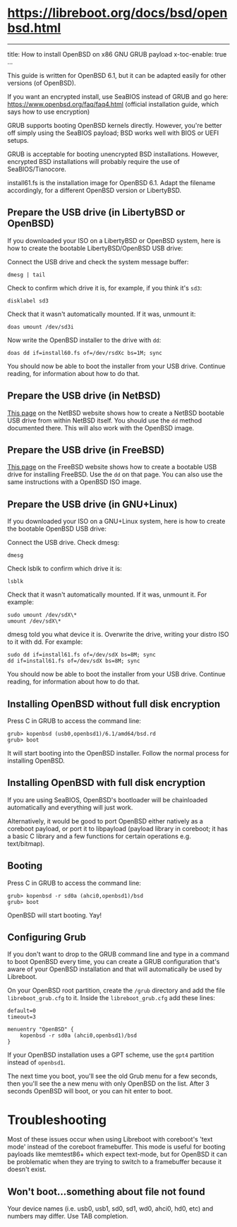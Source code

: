 # https://libreboot.org/docs/bsd/openbsd.html

---
title: How to install OpenBSD on x86 GNU GRUB payload
x-toc-enable: true
...

This guide is written for OpenBSD 6.1, but it can be adapted easily for other
versions (of OpenBSD).

If you want an encrypted install, use SeaBIOS instead of GRUB and go here:
<https://www.openbsd.org/faq/faq4.html> (official installation guide, which
says how to use encryption)

GRUB supports booting OpenBSD kernels directly. However, you're better off
simply using the SeaBIOS payload; BSD works well with BIOS or UEFI setups.

GRUB is acceptable for booting unencrypted BSD installations. However,
encrypted BSD installations will probably require the use of SeaBIOS/Tianocore.

install61.fs is the installation image for OpenBSD 6.1. Adapt the
filename accordingly, for a different OpenBSD version or LibertyBSD.

Prepare the USB drive (in LibertyBSD or OpenBSD)
------------------------------------------------

If you downloaded your ISO on a LibertyBSD or OpenBSD system, here is
how to create the bootable LibertyBSD/OpenBSD USB drive:

Connect the USB drive and check the system message buffer:

    dmesg | tail

Check to confirm which drive it is, for example, if you think it's `sd3`:

    disklabel sd3

Check that it wasn't automatically mounted. If it was, unmount it:

    doas umount /dev/sd3i

Now write the OpenBSD installer to the drive with `dd`:

    doas dd if=install60.fs of=/dev/rsdXc bs=1M; sync

You should now be able to boot the installer from your USB drive.
Continue reading, for information about how to do that.

Prepare the USB drive (in NetBSD)
---------------------------------

[This
page](https://wiki.netbsd.org/tutorials/how_to_install_netbsd_from_an_usb_memory_stick/)
on the NetBSD website shows how to create a NetBSD bootable USB drive
from within NetBSD itself. You should use the `dd` method documented
there. This will also work with the OpenBSD image.

Prepare the USB drive (in FreeBSD)
----------------------------------

[This page](https://www.freebsd.org/doc/handbook/bsdinstall-pre.md) on
the FreeBSD website shows how to create a bootable USB drive for
installing FreeBSD. Use the `dd` on that page. You can also use the same
instructions with a OpenBSD ISO image.

Prepare the USB drive (in GNU+Linux)
------------------------------------

If you downloaded your ISO on a GNU+Linux system, here is how to create
the bootable OpenBSD USB drive:

Connect the USB drive. Check dmesg:

    dmesg

Check lsblk to confirm which drive it is:

    lsblk

Check that it wasn't automatically mounted. If it was, unmount it. For
example:

    sudo umount /dev/sdX\*
    umount /dev/sdX\*

dmesg told you what device it is. Overwrite the drive, writing your
distro ISO to it with dd. For example:

    sudo dd if=install61.fs of=/dev/sdX bs=8M; sync
    dd if=install61.fs of=/dev/sdX bs=8M; sync

You should now be able to boot the installer from your USB drive.
Continue reading, for information about how to do that.

Installing OpenBSD without full disk encryption
-----------------------------------------------

Press C in GRUB to access the command line:

    grub> kopenbsd (usb0,openbsd1)/6.1/amd64/bsd.rd
    grub> boot

It will start booting into the OpenBSD installer. Follow the normal
process for installing OpenBSD.

Installing OpenBSD with full disk encryption
--------------------------------------------

If you are using SeaBIOS, OpenBSD's bootloader will be
chainloaded automatically and everything will just work.

Alternatively, it would be good to port OpenBSD either natively as a
coreboot payload, or port it to libpayload (payload library in coreboot;
it has a basic C library and a few functions for certain operations e.g.
text/bitmap).

Booting
-------

Press C in GRUB to access the command line:

    grub> kopenbsd -r sd0a (ahci0,openbsd1)/bsd
    grub> boot

OpenBSD will start booting. Yay!

Configuring Grub
----------------

If you don't want to drop to the GRUB command line and type in a
command to boot OpenBSD every time, you can create a GRUB configuration
that's aware of your OpenBSD installation and that will automatically
be used by Libreboot.

On your OpenBSD root partition, create the `/grub` directory and add the file
`libreboot_grub.cfg` to it. Inside the `libreboot_grub.cfg` add these lines:

    default=0
    timeout=3

    menuentry "OpenBSD" {
        kopenbsd -r sd0a (ahci0,openbsd1)/bsd
    }

If your OpenBSD installation uses a GPT scheme, use the `gpt4` partition
instead of `openbsd1`.

The next time you boot, you'll see the old Grub menu for a few seconds,
then you'll see the a new menu with only OpenBSD on the list. After 3
seconds OpenBSD will boot, or you can hit enter to boot.

Troubleshooting
===============

Most of these issues occur when using Libreboot with coreboot's 'text
mode' instead of the coreboot framebuffer. This mode is useful for
booting payloads like memtest86+ which expect text-mode, but for OpenBSD
it can be problematic when they are trying to switch to a framebuffer
because it doesn't exist.

Won't boot...something about file not found
---------------------------------------------

Your device names (i.e. usb0, usb1, sd0, sd1, wd0, ahci0, hd0, etc) and
numbers may differ. Use TAB completion.
